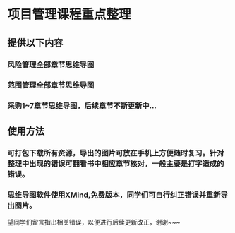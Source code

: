 # 项目管理课程重点整理

## 提供以下内容
### 风险管理全部章节思维导图
### 范围管理全部章节思维导图
### 采购1~7章节思维导图，后续章节不断更新中...

## 使用方法
### 可打包下载所有资源，导出的图片可放在手机上方便随时复习。针对整理中出现的错误可翻看书中相应章节核对，一般主要是打字造成的错误。
### 思维导图软件使用XMind,免费版本，同学们可自行纠正错误并重新导出图片。

望同学们留言指出相关错误，以便进行后续更新改正，谢谢~~~

